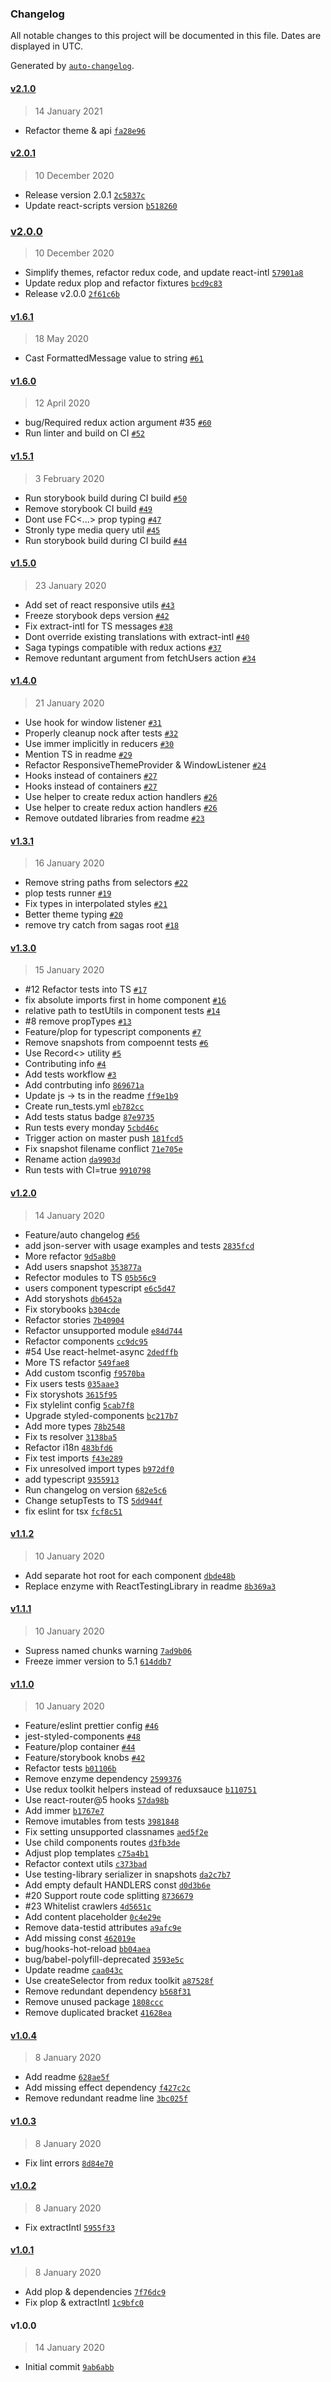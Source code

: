### Changelog

All notable changes to this project will be documented in this file. Dates are displayed in UTC.

Generated by [`auto-changelog`](https://github.com/CookPete/auto-changelog).

#### [v2.1.0](https://github.com/apptension/cra-template-apptension/compare/v2.0.1...v2.1.0)

> 14 January 2021

- Refactor theme & api [`fa28e96`](https://github.com/apptension/cra-template-apptension/commit/fa28e9623b94700ef9c8b7f29eb6d401501b5170)

#### [v2.0.1](https://github.com/apptension/cra-template-apptension/compare/v2.0.0...v2.0.1)

> 10 December 2020

- Release version 2.0.1 [`2c5837c`](https://github.com/apptension/cra-template-apptension/commit/2c5837ce2f2e4a049275c61919abf445ee769cc4)
- Update react-scripts version [`b518260`](https://github.com/apptension/cra-template-apptension/commit/b51826072fa5c538ed4d082b77ba7dab8822402e)

### [v2.0.0](https://github.com/apptension/cra-template-apptension/compare/v1.6.1...v2.0.0)

> 10 December 2020

- Simplify themes, refactor redux code, and update react-intl [`57901a8`](https://github.com/apptension/cra-template-apptension/commit/57901a855aff045cb53dc605cd0bbfe7e488fa8a)
- Update redux plop and refactor fixtures [`bcd9c83`](https://github.com/apptension/cra-template-apptension/commit/bcd9c8309a0813e68477fe7c2a296f9d3a42759f)
- Release v2.0.0 [`2f61c6b`](https://github.com/apptension/cra-template-apptension/commit/2f61c6bdf9ed0bdbc2236ffedb14c9a2d23563fe)

#### [v1.6.1](https://github.com/apptension/cra-template-apptension/compare/v1.6.0...v1.6.1)

> 18 May 2020

- Cast FormattedMessage value to string [`#61`](https://github.com/apptension/cra-template-apptension/pull/61)

#### [v1.6.0](https://github.com/apptension/cra-template-apptension/compare/v1.5.1...v1.6.0)

> 12 April 2020

- bug/Required redux action argument #35 [`#60`](https://github.com/apptension/cra-template-apptension/pull/60)
- Run linter and build on CI [`#52`](https://github.com/apptension/cra-template-apptension/pull/52)

#### [v1.5.1](https://github.com/apptension/cra-template-apptension/compare/v1.5.0...v1.5.1)

> 3 February 2020

- Run storybook build during CI build [`#50`](https://github.com/apptension/cra-template-apptension/pull/50)
- Remove storybook CI build [`#49`](https://github.com/apptension/cra-template-apptension/pull/49)
- Dont use FC&lt;...&gt; prop typing [`#47`](https://github.com/apptension/cra-template-apptension/pull/47)
- Stronly type media query util [`#45`](https://github.com/apptension/cra-template-apptension/pull/45)
- Run storybook build during CI build [`#44`](https://github.com/apptension/cra-template-apptension/pull/44)

#### [v1.5.0](https://github.com/apptension/cra-template-apptension/compare/v1.4.0...v1.5.0)

> 23 January 2020

- Add set of react responsive utils [`#43`](https://github.com/apptension/cra-template-apptension/pull/43)
- Freeze storybook deps version [`#42`](https://github.com/apptension/cra-template-apptension/pull/42)
- Fix extract-intl for TS messages [`#38`](https://github.com/apptension/cra-template-apptension/pull/38)
- Dont override existing translations with extract-intl [`#40`](https://github.com/apptension/cra-template-apptension/pull/40)
- Saga typings compatible with redux actions [`#37`](https://github.com/apptension/cra-template-apptension/pull/37)
- Remove reduntant argument from fetchUsers action [`#34`](https://github.com/apptension/cra-template-apptension/pull/34)

#### [v1.4.0](https://github.com/apptension/cra-template-apptension/compare/v1.3.1...v1.4.0)

> 21 January 2020

- Use hook for window listener [`#31`](https://github.com/apptension/cra-template-apptension/pull/31)
- Properly cleanup nock after tests [`#32`](https://github.com/apptension/cra-template-apptension/pull/32)
- Use immer implicitly in reducers [`#30`](https://github.com/apptension/cra-template-apptension/pull/30)
- Mention TS in readme [`#29`](https://github.com/apptension/cra-template-apptension/pull/29)
- Refactor ResponsiveThemeProvider & WindowListener [`#24`](https://github.com/apptension/cra-template-apptension/pull/24)
- Hooks instead of containers [`#27`](https://github.com/apptension/cra-template-apptension/pull/27)
- Hooks instead of containers [`#27`](https://github.com/apptension/cra-template-apptension/pull/27)
- Use helper to create redux action handlers [`#26`](https://github.com/apptension/cra-template-apptension/pull/26)
- Use helper to create redux action handlers [`#26`](https://github.com/apptension/cra-template-apptension/pull/26)
- Remove outdated libraries from readme [`#23`](https://github.com/apptension/cra-template-apptension/pull/23)

#### [v1.3.1](https://github.com/apptension/cra-template-apptension/compare/v1.3.0...v1.3.1)

> 16 January 2020

- Remove string paths from selectors [`#22`](https://github.com/apptension/cra-template-apptension/pull/22)
- plop tests runner [`#19`](https://github.com/apptension/cra-template-apptension/pull/19)
- Fix types in interpolated styles [`#21`](https://github.com/apptension/cra-template-apptension/pull/21)
- Better theme typing [`#20`](https://github.com/apptension/cra-template-apptension/pull/20)
- remove try catch from sagas root [`#18`](https://github.com/apptension/cra-template-apptension/pull/18)

#### [v1.3.0](https://github.com/apptension/cra-template-apptension/compare/v1.2.0...v1.3.0)

> 15 January 2020

- #12 Refactor tests into TS [`#17`](https://github.com/apptension/cra-template-apptension/pull/17)
- fix absolute imports first in home component [`#16`](https://github.com/apptension/cra-template-apptension/pull/16)
- relative path to testUtils in component tests [`#14`](https://github.com/apptension/cra-template-apptension/pull/14)
- #8 remove propTypes [`#13`](https://github.com/apptension/cra-template-apptension/pull/13)
- Feature/plop for typescript components [`#7`](https://github.com/apptension/cra-template-apptension/pull/7)
- Remove snapshots from compoennt tests [`#6`](https://github.com/apptension/cra-template-apptension/pull/6)
- Use Record&lt;&gt; utility [`#5`](https://github.com/apptension/cra-template-apptension/pull/5)
- Contributing info [`#4`](https://github.com/apptension/cra-template-apptension/pull/4)
- Add tests workflow [`#3`](https://github.com/apptension/cra-template-apptension/pull/3)
- Add contrbuting info [`869671a`](https://github.com/apptension/cra-template-apptension/commit/869671a1c520a040016f115a323140b12aab30bb)
- Update js -&gt; ts in the readme [`ff9e1b9`](https://github.com/apptension/cra-template-apptension/commit/ff9e1b90619ae14c081c0b6d52ef1921917b2f0b)
- Create run_tests.yml [`eb782cc`](https://github.com/apptension/cra-template-apptension/commit/eb782ccd025231b1c6ee6300af4e24bc0223e36a)
- Add tests status badge [`87e9735`](https://github.com/apptension/cra-template-apptension/commit/87e9735ac431cef1ade9860474f55d70f002d8cc)
- Run tests every monday [`5cbd46c`](https://github.com/apptension/cra-template-apptension/commit/5cbd46c805454842bb3d75e326536f5012a6bf71)
- Trigger action on master push [`181fcd5`](https://github.com/apptension/cra-template-apptension/commit/181fcd59baa67db6c53e368dff70fe1473c8f9b0)
- Fix snapshot filename conflict [`71e705e`](https://github.com/apptension/cra-template-apptension/commit/71e705e4008a93e0d5db261c35ea7720a4417dee)
- Rename action [`da9903d`](https://github.com/apptension/cra-template-apptension/commit/da9903de5c60fa4b6de62b6bf98a99fea49abdeb)
- Run tests with CI=true [`9910798`](https://github.com/apptension/cra-template-apptension/commit/9910798964e1dce8214e583b2868a1cf330397d4)

#### [v1.2.0](https://github.com/apptension/cra-template-apptension/compare/v1.1.2...v1.2.0)

> 14 January 2020

- Feature/auto changelog [`#56`](https://github.com/apptension/cra-template-apptension/pull/56)
- add json-server with usage examples and tests [`2835fcd`](https://github.com/apptension/cra-template-apptension/commit/2835fcd9b188dd0fcbb26224efeb4e2af87c2129)
- More refactor [`9d5a8b0`](https://github.com/apptension/cra-template-apptension/commit/9d5a8b0847d27e927b9021eaff4fc9218d7bb2e4)
- Add users snapshot [`353877a`](https://github.com/apptension/cra-template-apptension/commit/353877ad0615576af543526d7347f3bd3318ea41)
- Refector modules to TS [`05b56c9`](https://github.com/apptension/cra-template-apptension/commit/05b56c9cfc3a6db7d2f0860599c65d6b2832d3e2)
- users component typescript [`e6c5d47`](https://github.com/apptension/cra-template-apptension/commit/e6c5d47b948fda2905f8e36849ae05b01144eed6)
- Add storyshots [`db6452a`](https://github.com/apptension/cra-template-apptension/commit/db6452a0f48a4c29b0bc5fc47fa8eec3d7c28c78)
- Fix storybooks [`b304cde`](https://github.com/apptension/cra-template-apptension/commit/b304cdea04f20dd51607b7ced3816b62cb95319e)
- Refactor stories [`7b40904`](https://github.com/apptension/cra-template-apptension/commit/7b40904b3316dd2eab8b83c7ca1a694128f0dcd9)
- Refactor unsupported module [`e84d744`](https://github.com/apptension/cra-template-apptension/commit/e84d7445e2558ba94f126dc835ca2e353930bf8f)
- Refactor components [`cc9dc95`](https://github.com/apptension/cra-template-apptension/commit/cc9dc95a15d0023a9e993baa36a19a2c0b1b3f00)
- #54 Use react-helmet-async [`2dedffb`](https://github.com/apptension/cra-template-apptension/commit/2dedffbda17610cf6b7992e5920af4279d2e5a79)
- More TS refactor [`549fae8`](https://github.com/apptension/cra-template-apptension/commit/549fae8b59baa76d993be1bd9b7d4aa38e33aa50)
- Add custom tsconfig [`f9570ba`](https://github.com/apptension/cra-template-apptension/commit/f9570ba724dd551f71237abe5388d031b9e06897)
- Fix users tests [`035aae3`](https://github.com/apptension/cra-template-apptension/commit/035aae3ffb4e381eb78982262f0807e780ea58b4)
- Fix storyshots [`3615f95`](https://github.com/apptension/cra-template-apptension/commit/3615f9536e0d062d978764a4490d0eea8218fe94)
- Fix stylelint config [`5cab7f8`](https://github.com/apptension/cra-template-apptension/commit/5cab7f8005db5af0783f93b13e9b6e972fbe1e31)
- Upgrade styled-components [`bc217b7`](https://github.com/apptension/cra-template-apptension/commit/bc217b76a4920a4513945fd81f8e8a1690c8f2e7)
- Add more types [`78b2548`](https://github.com/apptension/cra-template-apptension/commit/78b2548740b4d93f02f14aff6f52b7a6427003b1)
- Fix ts resolver [`3138ba5`](https://github.com/apptension/cra-template-apptension/commit/3138ba5c568187cdce42ac17c6559794d3049c96)
- Refactor i18n [`483bfd6`](https://github.com/apptension/cra-template-apptension/commit/483bfd671cfdb13124a5a8a3e612697692592b5a)
- Fix test imports [`f43e289`](https://github.com/apptension/cra-template-apptension/commit/f43e289bc0ff7ac77a585c0d24800e14a4d1c21d)
- Fix unresolved import types [`b972df0`](https://github.com/apptension/cra-template-apptension/commit/b972df0d11c4627d9f45db44f7f777dafeaff5ae)
- add typescript [`9355913`](https://github.com/apptension/cra-template-apptension/commit/9355913ca7aaf2fd66762e1d52f6ce7763862f8b)
- Run changelog on version [`682e5c6`](https://github.com/apptension/cra-template-apptension/commit/682e5c65f1d8e2d14209bb84c207d50a7fb66251)
- Change setupTests to TS [`5dd944f`](https://github.com/apptension/cra-template-apptension/commit/5dd944f987c9e737bb99192eef500aa71752d817)
- fix eslint for tsx [`fcf8c51`](https://github.com/apptension/cra-template-apptension/commit/fcf8c51f09a79c7c7d856636549da64b2a526ff9)

#### [v1.1.2](https://github.com/apptension/cra-template-apptension/compare/v1.1.1...v1.1.2)

> 10 January 2020

- Add separate hot root for each component [`dbde48b`](https://github.com/apptension/cra-template-apptension/commit/dbde48b25f2002e239ef3e8145eee11047a903c9)
- Replace enzyme with ReactTestingLibrary in readme [`8b369a3`](https://github.com/apptension/cra-template-apptension/commit/8b369a3a9ab0fdf66b313e897efbd40c5e09c667)

#### [v1.1.1](https://github.com/apptension/cra-template-apptension/compare/v1.1.0...v1.1.1)

> 10 January 2020

- Supress named chunks warning [`7ad9b06`](https://github.com/apptension/cra-template-apptension/commit/7ad9b06579a669af3366f00ca96afaa81c441fbd)
- Freeze immer version to 5.1 [`614ddb7`](https://github.com/apptension/cra-template-apptension/commit/614ddb702cf5975d949f6ea502b38f303e161e72)

#### [v1.1.0](https://github.com/apptension/cra-template-apptension/compare/v1.0.4...v1.1.0)

> 10 January 2020

- Feature/eslint prettier config [`#46`](https://github.com/apptension/cra-template-apptension/pull/46)
- jest-styled-components [`#48`](https://github.com/apptension/cra-template-apptension/pull/48)
- Feature/plop container [`#44`](https://github.com/apptension/cra-template-apptension/pull/44)
- Feature/storybook knobs [`#42`](https://github.com/apptension/cra-template-apptension/pull/42)
- Refactor tests [`b01106b`](https://github.com/apptension/cra-template-apptension/commit/b01106bdbaf868b47bb4230588c527dd954b6b5d)
- Remove enzyme dependency [`2599376`](https://github.com/apptension/cra-template-apptension/commit/259937686747ac396bcd69de285596bef2944c14)
- Use redux toolkit helpers instead of reduxsauce [`b110751`](https://github.com/apptension/cra-template-apptension/commit/b110751c519d90e6a28bf95c5ede4f3b82b12d44)
- Use react-router@5 hooks [`57da98b`](https://github.com/apptension/cra-template-apptension/commit/57da98ba52d573eb4df30dcb160906f126d62b42)
- Add immer [`b1767e7`](https://github.com/apptension/cra-template-apptension/commit/b1767e7e3185a32f95d8f42105c43e7862e7e3c8)
- Remove imutables from tests [`3981848`](https://github.com/apptension/cra-template-apptension/commit/39818487478d6e85a80c9ea1182b695a563eb0cb)
- Fix setting unsupported classnames [`aed5f2e`](https://github.com/apptension/cra-template-apptension/commit/aed5f2eaaae5ce432bb5425149e2963bb1f374ba)
- Use child components routes [`d3fb3de`](https://github.com/apptension/cra-template-apptension/commit/d3fb3de789c44748184d1fe900d2f6d7a9366f8d)
- Adjust plop templates [`c75a4b1`](https://github.com/apptension/cra-template-apptension/commit/c75a4b110acdef920c54431005ec46f43e991038)
- Refactor context utils [`c373bad`](https://github.com/apptension/cra-template-apptension/commit/c373bade67764eebfd8d151257999835c8182ed2)
- Use testing-library serializer in snapshots [`da2c7b7`](https://github.com/apptension/cra-template-apptension/commit/da2c7b7e98bcbb0df152248a5b2b53ca6e66bb24)
- Add empty default HANDLERS const [`d0d3b6e`](https://github.com/apptension/cra-template-apptension/commit/d0d3b6e32be135e060ac0c88c3cf82dff57a23c0)
- #20 Support route code splitting [`8736679`](https://github.com/apptension/cra-template-apptension/commit/87366799aef6e8e54f0ba3e88ca3980061d41cb3)
- #23 Whitelist crawlers [`4d5651c`](https://github.com/apptension/cra-template-apptension/commit/4d5651cc6269d9c2e5b14bf460888daa6a0bce61)
- Add content placeholder [`0c4e29e`](https://github.com/apptension/cra-template-apptension/commit/0c4e29ef23658290746f6459555d817e622753cd)
- Remove data-testid attributes [`a9afc9e`](https://github.com/apptension/cra-template-apptension/commit/a9afc9ed9bc0e1bbf86cb9d7f195c2361c06d08a)
- Add missing const [`462019e`](https://github.com/apptension/cra-template-apptension/commit/462019e23a97f4f39805afa2891b6f9ffac3386d)
- bug/hooks-hot-reload [`bb04aea`](https://github.com/apptension/cra-template-apptension/commit/bb04aeac41223b7ca25e9abafca7937271e40271)
- bug/babel-polyfill-deprecated [`3593e5c`](https://github.com/apptension/cra-template-apptension/commit/3593e5c5d8bd32c33e8c9e382b490d2ed20e3f7c)
- Update readme [`caa043c`](https://github.com/apptension/cra-template-apptension/commit/caa043c7af149bcfd669b286ced48279f854bc2f)
- Use createSelector from redux toolkit [`a87528f`](https://github.com/apptension/cra-template-apptension/commit/a87528face040237e26c62ab90569cdeda1e4508)
- Remove redundant dependency [`b568f31`](https://github.com/apptension/cra-template-apptension/commit/b568f3134cf9308a6d785fdf72aaece8775932eb)
- Remove unused package [`1808ccc`](https://github.com/apptension/cra-template-apptension/commit/1808cccc77a58dc9f8304000ccb1b0bd246fd324)
- Remove duplicated bracket [`41628ea`](https://github.com/apptension/cra-template-apptension/commit/41628ea136505c90543350c3536e4b0c027f30c7)

#### [v1.0.4](https://github.com/apptension/cra-template-apptension/compare/v1.0.3...v1.0.4)

> 8 January 2020

- Add readme [`628ae5f`](https://github.com/apptension/cra-template-apptension/commit/628ae5f986238fab56ca1879c52d3b553b7ccf9a)
- Add missing effect dependency [`f427c2c`](https://github.com/apptension/cra-template-apptension/commit/f427c2cb9a59c3b3b44b2500bb87a05899da7b0c)
- Remove redundant readme line [`3bc025f`](https://github.com/apptension/cra-template-apptension/commit/3bc025fe4ca9f5b157caa44f19ba3a82f9fc7362)

#### [v1.0.3](https://github.com/apptension/cra-template-apptension/compare/v1.0.2...v1.0.3)

> 8 January 2020

- Fix lint errors [`8d84e70`](https://github.com/apptension/cra-template-apptension/commit/8d84e704fbaaf666ffb0779e81cde94243d69b08)

#### [v1.0.2](https://github.com/apptension/cra-template-apptension/compare/v1.0.1...v1.0.2)

> 8 January 2020

- Fix extractIntl [`5955f33`](https://github.com/apptension/cra-template-apptension/commit/5955f3323b2a0d70c503204bae47b97937cb1bca)

#### [v1.0.1](https://github.com/apptension/cra-template-apptension/compare/v1.0.0...v1.0.1)

> 8 January 2020

- Add plop & dependencies [`7f76dc9`](https://github.com/apptension/cra-template-apptension/commit/7f76dc9ffaff2077999c3c9f0f059395b2fe9aac)
- Fix plop & extractIntl [`1c9bfc0`](https://github.com/apptension/cra-template-apptension/commit/1c9bfc0868297e0149351bfde390d7662eca3bfa)

#### v1.0.0

> 14 January 2020

- Initial commit [`9ab6abb`](https://github.com/apptension/cra-template-apptension/commit/9ab6abb93f3e4cadd5ac3bd47702b7eacf95a564)

